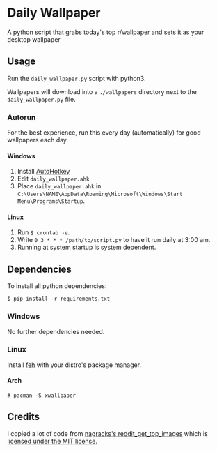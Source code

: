 # Daily Wallpaper
A python script that grabs today's top r/wallpaper and sets it as your desktop wallpaper

## Usage

Run the `daily_wallpaper.py` script with python3.

Wallpapers will download into a `./wallpapers` directory next to the `daily_wallpaper.py` file.

### Autorun

For the best experience, run this every day (automatically) for good wallpapers each day.

#### Windows

1. Install [AutoHotkey](https://www.autohotkey.com/)
2. Edit `daily_wallpaper.ahk`
3. Place `daily_wallpaper.ahk` in `C:\Users\NAME\AppData\Roaming\Microsoft\Windows\Start Menu\Programs\Startup`.

#### Linux

1. Run `$ crontab -e`.
2. Write `0 3 * * * /path/to/script.py` to have it run daily at 3:00 am.
3. Running at system startup is system dependent.

## Dependencies

To install all python dependencies:

```
$ pip install -r requirements.txt
```

### Windows

No further dependencies needed.

### Linux

Install [feh](https://wiki.archlinux.org/index.php/Feh) with your distro's package manager.

#### Arch

```
# pacman -S xwallpaper
```

## Credits

I copied a lot of code from [nagracks's reddit_get_top_images](https://github.com/nagracks/reddit_get_top_images) 
which is [licensed under the MIT license.](https://github.com/nagracks/reddit_get_top_images/blob/master/LICENSE)

